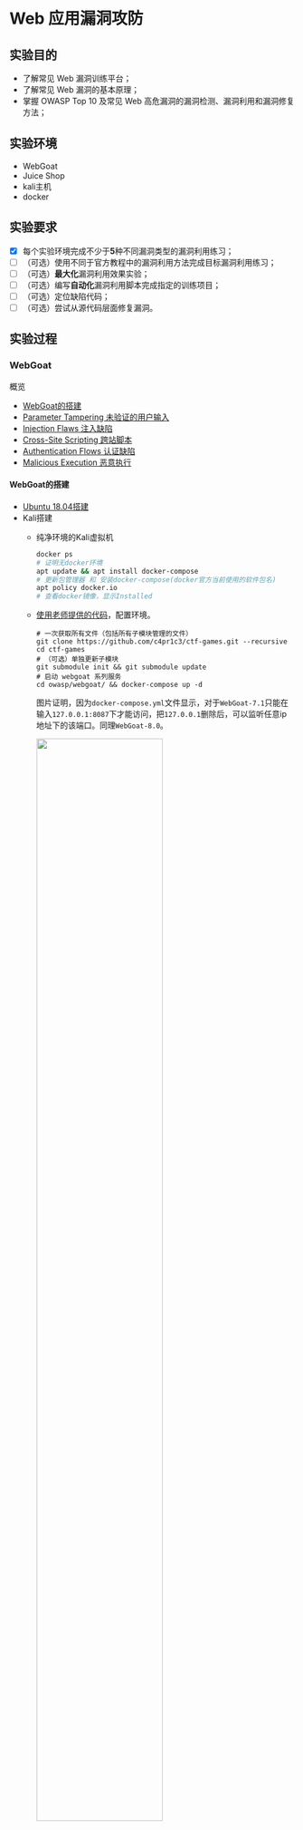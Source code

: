 # Web 应用漏洞攻防

## 实验目的

- 了解常见 Web 漏洞训练平台；
- 了解常见 Web 漏洞的基本原理；
- 掌握 OWASP Top 10 及常见 Web 高危漏洞的漏洞检测、漏洞利用和漏洞修复方法；

## 实验环境

- WebGoat
- Juice Shop
- kali主机
- docker

## 实验要求

- [x] 每个实验环境完成不少于**5**种不同漏洞类型的漏洞利用练习；
- [ ] （可选）使用不同于官方教程中的漏洞利用方法完成目标漏洞利用练习；
- [ ] （可选）**最大化**漏洞利用效果实验；
- [ ] （可选）编写**自动化**漏洞利用脚本完成指定的训练项目；
- [ ] （可选）定位缺陷代码；
- [ ] （可选）尝试从源代码层面修复漏洞。

## 实验过程

### WebGoat

概览
- [WebGoat的搭建](#webgoat%e7%9a%84%e6%90%ad%e5%bb%ba)
- [Parameter Tampering 未验证的用户输⼊](#parameter-tampering-%e6%9c%aa%e9%aa%8c%e8%af%81%e7%9a%84%e7%94%a8%e6%88%b7%e8%be%93%e2%bc%8a)
- [Injection Flaws 注⼊缺陷](#injection-flaws-%e6%b3%a8%e2%bc%8a%e7%bc%ba%e9%99%b7)
- [Cross-Site Scripting 跨站脚本](#cross-site-scripting)
- [Authentication Flows 认证缺陷](#authentication-flows-%e8%ae%a4%e8%af%81%e7%bc%ba%e9%99%b7)
- [Malicious Execution 恶意执行](#malicious-execution-%e6%81%b6%e6%84%8f%e6%89%a7%e8%a1%8c)

#### WebGoat的搭建

- [Ubuntu 18.04搭建](https://github.com/c4pr1c3/ac-demo#ubuntu-1804-%E4%B8%8A%E9%85%8D%E7%BD%AE%E6%9C%AC%E9%A1%B9%E7%9B%AE)
- Kali搭建
  - 纯净环境的Kali虚拟机   
    ```bash
    docker ps
    # 证明无docker环境
    apt update && apt install docker-compose
    # 更新包管理器 和 安装docker-compose(docker官方当前使用的软件包名)
    apt policy docker.io
    # 查看docker镜像，显示Installed
    ```
  - [使用老师提供的代码](https://github.com/c4pr1c3/ctf-games)，配置环境。
    ```
    # 一次获取所有文件（包括所有子模块管理的文件）
    git clone https://github.com/c4pr1c3/ctf-games.git --recursive
    cd ctf-games
    # （可选）单独更新子模块
    git submodule init && git submodule update
    # 启动 webgoat 系列服务
    cd owasp/webgoat/ && docker-compose up -d
    ```
    图片证明，因为`docker-compose.yml`文件显示，对于`WebGoat-7.1`只能在输入`127.0.0.1:8087`下才能访问，把`127.0.0.1`删除后，可以监听任意ip地址下的该端口。同理`WebGoat-8.0`。
    
    <img src="imgs/webgoat7and8.png" width=70%>
  - 启动环境后，查看webgoat7.1和8.0，都处于健康状态。

    <img src="imgs/healthy.png" width=70% style="zoom: 200%;" >
  - 打开`Kali-WebGoat`浏览器输入`ip地址/WebGoat/attack`或者`ip地址/WebGoat/login`进入登陆页面
    - WebGoat-7.1 以普通用户或者管理员身份登录 `127.0.0.1:8087/WebGoat/attack`

        <img src="imgs/webgoat7login.png" width=50%>
    - WebGoat-8.0 需要注册后再登录 `127.0.0.1:8088/WebGoat/attack`
      
        <img src="imgs/webgoat8login.png" width=50%>
- `Burp Suite`使用基础
  - 正向代理工具，浏览器配合使用`Burp Suite`
  - 在`firefox add-ons`装扩展`Proxy SwitchyOmega`，不用每次更改系统配置
        
    <img src="imgs/newprofile.png">

    - `Burp Suite`的相关配置信息
      
        <img src="imgs/burpsuiteparameterset.png" width=70%>
    - `Burp Suite`的设置

        <img src="imgs/proxylistenrunning.png" width=70%>
  - 手动更改Firefox的Connection Settings 
    - HTTP Proxy 127.0.0.1 Port:8080(Burp Suite默认)
    - No Proxy for  去掉 `localhost,127.0.0.1`
  - `Proxy`设置`intercept is off`，`Burp Suite`能够拦截通过的数据包
  - `Proxy`设置`intercept is on`，burpsuite会拦截所有的请求(相当于网络请求的断点模式)，随便更改`Raw packets`，再`forward`。
  - 一个使用实例
    <img src="imgs/burpsuiteproxy.png">

#### Parameter Tampering (未验证的用户输⼊)

- 攻击者对HTTP请求进行修改
  - 修改`URL/请求字符串/HTTP 请求头/Cookies/表单域/隐藏域`
- 漏洞利用
  - 获得对客户端缓存、Cookie、请求编码等的控制/强制浏览/命令执行/Cookie 毒化和隐藏域控制
  - 篡改工具：`Burp Suite`
- 原因：
  - 只在客户端进行了输入验证
  - 输入数据过滤时未进行规范化，导致过滤措施被绕过
- 安全加固方法
  - 所有的用户输入需要在服务端进行集中的统一验证
  - 不“滥用”隐藏域，重要数据应存储在 Session 中或对请求参数进行签名验证。
  - 对于请求参数需要严格验证其类型
  
##### Bypass front-end restrictions 「WebGoat-8.0」

- 绕过前端的限制
  - 前端：浏览器
  - 后端：用户端
- 突破限制
  - Test One：直接在`Burp Suite`的界面进行修改后，转发包，成功。
    证明前端页面的下拉框、单选框、多选框和文本框的限制**无用**。
        
    <img src="imgs/Bypassfront-endrestrictions.png" width=70%>
  - Test Two[待解决]
    >there is some mechanism in place to prevent users from sending altered field values to server, such as validation before sending 用发送前验证防止修改字段
    >绕过方法：重放攻击

    <img src="imgs/validation.png" width=70%>

##### Bypass HTML Field Restrictions 「WebGoat-7.1」

- 绕过HTML字段的限制

##### Exploit Hidden Fields 「WebGoat-7.1」

- 利用隐藏字段

#### Injection Flaws (注⼊缺陷)

##### Command Injection (命令注入攻击) 「WebGoat-7.1」

- 攻击`parameter-driven sites`，将用户输入未经过滤或者过滤不严就直接当作系统命令进行执行。
- 命令连接符号
  - && 前一个指令执行成功，后面的指令才继续执行，就像进行与操作一样
  - || 前一个命令执行失败，后面的才继续执行，类似于或操作
  - & 直接连接多个命令
  - | 管道符，将前一个命令的输出作为下一个命令的输入
  - ; 直接连接多个命令
- 解决方法
  
  > sanitize(清理) all input data, especially data that will used in OS command, scripts, and database queries 
- 实验过程
  "&& echo "hello world
  
  <img src="imgs/commandinjection.gif">

##### SQL Injection 「WebGoat-7.1」

##### SQL Injection 「WebGoat-8.0」

#### Cross-Site Scripting

##### Phishing with XSS 「WebGoat-7.1」

- 漏洞利用
  > Insert html to that requests credentials 请求凭据
  > Add javascript to actually collect the credentials
  > Post the credentials to http://localhost:8080/WebGoat/catcher?PROPERTY=yes...
- 实验过程[莫名其妙的过了]
  
  <script>alert('hacked')</script> 

##### Stored XSS Attacks 「WebGoat-7.1」

<img src="imgs/storexss.gif">

##### Stored XSS Attacks (跨站点脚本XSS) 「WebGoat-8.0」

##### Cross Site Request Forgery (CSRF) (跨站点请求伪造) 「WebGoat-8.0」

- `One Click Attack` 或者 `Session Riding` 

#### Authentication Flows (认证缺陷)

##### Session Management Flaws (脆弱的访问控制) 「WebGoat-7.1」

- Password Strength [看了solution，还涉及到计算知识]
- Forget Password
  - 某些网站用于找回密码的认证问题过于简单，可以通过暴力求解
    
    <img src="imgs/forgetpsw.png" width=70%>

#### Malicious Execution (恶意执行)

##### Malicious File Execution (⽂件上传漏洞) 「WebGoat-7.1」

```
<HTML>

<% java.io.File file= newjava.io.File("/.extract/webapps/WebGoat/mfe_target/guest.txt");file.createNewFile();%>

</HTML>
```
- 实验过程
  - 先上传真实图片；
  - 后上传`.jsp`，虽然是`.jsp`文件，但是浏览器的预览功能还是会识别成图片，所以可以右键`view image info`和`copy image location`。
  - 一旦`copy image location`后，paste到地址栏，就可以成功执行

    <img src="imgs/MaliciousFileExecution.gif">

### Juice Shop

#### Juice Shop 环境搭建

- 从`Webgoat`目录切换到`juice shop`目录，启动环境，查看容器显示healthy。
  
    <img src="imgs/juiceshophealthy.png">
- 同理`Webgoat`的登录，以`127.0.0.1:3000`登录`juice shop`并且注册。
- **寻找计分板scoreboard**
  - 对于不熟前端的人，(跪
  - 页面源代码，无
  - 查看mainxxx.js

      <img src="imgs/scoreboard.png" width=70%>
  - 在网址栏输入`127.0.0.1:3000/#/score-board`，成功。

#### XSS

- DOM XSS
  - 通过在输入框输入`<iframe src="javascript:alert(`xss`)"></iframe>`，从而触发`xss`弹框，攻击成功
  - `iframe`用于在网页内显示网页

      <img src="imgs/DOMxss.gif">

#### Injection

##### SQL Injection

- Goal：log in with the administrator's user account
- 通过把SQL命令将查询字符串插入到Web表单递交等位置，最终达到欺骗服务器执行恶意的SQL命令
- 实验步骤：
  - 首先进入登陆`Account login`的页面；
  - 通过输入错误信息`' 或者 ' OR`，引发错误提示`Error Handling`；
  - `' OR true--`作为用户名，密码任填，能够以admin的方式登录。

## 实验问题解决与总结

1. `docker-compose up -d`后报错
   ```
   ERROR: Couldn't connect to Docker daemon at http+docker://localhost - is it running?
   If it's at a non-standard location, specify the URL with the DOCKER_HOST environment variable.
   
   service docker status 
   # 查看docker是否运行，状态为Active: inactive (dead)

   systemctl start docker
   # 启动

   systemctl stop docker
   # 关闭
   ```

## 参考文献：purplezi